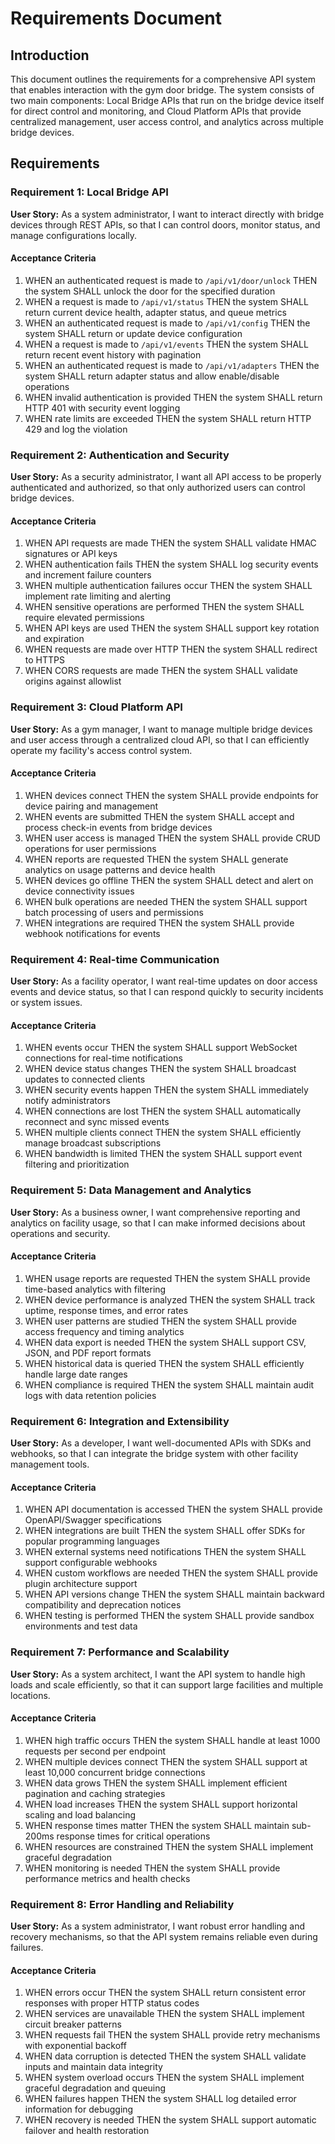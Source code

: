 # Requirements Document

## Introduction

This document outlines the requirements for a comprehensive API system that enables interaction with the gym door bridge. The system consists of two main components: Local Bridge APIs that run on the bridge device itself for direct control and monitoring, and Cloud Platform APIs that provide centralized management, user access control, and analytics across multiple bridge devices.

## Requirements

### Requirement 1: Local Bridge API

**User Story:** As a system administrator, I want to interact directly with bridge devices through REST APIs, so that I can control doors, monitor status, and manage configurations locally.

#### Acceptance Criteria

1. WHEN an authenticated request is made to `/api/v1/door/unlock` THEN the system SHALL unlock the door for the specified duration
2. WHEN a request is made to `/api/v1/status` THEN the system SHALL return current device health, adapter status, and queue metrics
3. WHEN an authenticated request is made to `/api/v1/config` THEN the system SHALL return or update device configuration
4. WHEN a request is made to `/api/v1/events` THEN the system SHALL return recent event history with pagination
5. WHEN an authenticated request is made to `/api/v1/adapters` THEN the system SHALL return adapter status and allow enable/disable operations
6. WHEN invalid authentication is provided THEN the system SHALL return HTTP 401 with security event logging
7. WHEN rate limits are exceeded THEN the system SHALL return HTTP 429 and log the violation

### Requirement 2: Authentication and Security

**User Story:** As a security administrator, I want all API access to be properly authenticated and authorized, so that only authorized users can control bridge devices.

#### Acceptance Criteria

1. WHEN API requests are made THEN the system SHALL validate HMAC signatures or API keys
2. WHEN authentication fails THEN the system SHALL log security events and increment failure counters
3. WHEN multiple authentication failures occur THEN the system SHALL implement rate limiting and alerting
4. WHEN sensitive operations are performed THEN the system SHALL require elevated permissions
5. WHEN API keys are used THEN the system SHALL support key rotation and expiration
6. WHEN requests are made over HTTP THEN the system SHALL redirect to HTTPS
7. WHEN CORS requests are made THEN the system SHALL validate origins against allowlist

### Requirement 3: Cloud Platform API

**User Story:** As a gym manager, I want to manage multiple bridge devices and user access through a centralized cloud API, so that I can efficiently operate my facility's access control system.

#### Acceptance Criteria

1. WHEN devices connect THEN the system SHALL provide endpoints for device pairing and management
2. WHEN events are submitted THEN the system SHALL accept and process check-in events from bridge devices
3. WHEN user access is managed THEN the system SHALL provide CRUD operations for user permissions
4. WHEN reports are requested THEN the system SHALL generate analytics on usage patterns and device health
5. WHEN devices go offline THEN the system SHALL detect and alert on device connectivity issues
6. WHEN bulk operations are needed THEN the system SHALL support batch processing of users and permissions
7. WHEN integrations are required THEN the system SHALL provide webhook notifications for events

### Requirement 4: Real-time Communication

**User Story:** As a facility operator, I want real-time updates on door access events and device status, so that I can respond quickly to security incidents or system issues.

#### Acceptance Criteria

1. WHEN events occur THEN the system SHALL support WebSocket connections for real-time notifications
2. WHEN device status changes THEN the system SHALL broadcast updates to connected clients
3. WHEN security events happen THEN the system SHALL immediately notify administrators
4. WHEN connections are lost THEN the system SHALL automatically reconnect and sync missed events
5. WHEN multiple clients connect THEN the system SHALL efficiently manage broadcast subscriptions
6. WHEN bandwidth is limited THEN the system SHALL support event filtering and prioritization

### Requirement 5: Data Management and Analytics

**User Story:** As a business owner, I want comprehensive reporting and analytics on facility usage, so that I can make informed decisions about operations and security.

#### Acceptance Criteria

1. WHEN usage reports are requested THEN the system SHALL provide time-based analytics with filtering
2. WHEN device performance is analyzed THEN the system SHALL track uptime, response times, and error rates
3. WHEN user patterns are studied THEN the system SHALL provide access frequency and timing analytics
4. WHEN data export is needed THEN the system SHALL support CSV, JSON, and PDF report formats
5. WHEN historical data is queried THEN the system SHALL efficiently handle large date ranges
6. WHEN compliance is required THEN the system SHALL maintain audit logs with data retention policies

### Requirement 6: Integration and Extensibility

**User Story:** As a developer, I want well-documented APIs with SDKs and webhooks, so that I can integrate the bridge system with other facility management tools.

#### Acceptance Criteria

1. WHEN API documentation is accessed THEN the system SHALL provide OpenAPI/Swagger specifications
2. WHEN integrations are built THEN the system SHALL offer SDKs for popular programming languages
3. WHEN external systems need notifications THEN the system SHALL support configurable webhooks
4. WHEN custom workflows are needed THEN the system SHALL provide plugin architecture support
5. WHEN API versions change THEN the system SHALL maintain backward compatibility and deprecation notices
6. WHEN testing is performed THEN the system SHALL provide sandbox environments and test data

### Requirement 7: Performance and Scalability

**User Story:** As a system architect, I want the API system to handle high loads and scale efficiently, so that it can support large facilities and multiple locations.

#### Acceptance Criteria

1. WHEN high traffic occurs THEN the system SHALL handle at least 1000 requests per second per endpoint
2. WHEN multiple devices connect THEN the system SHALL support at least 10,000 concurrent bridge connections
3. WHEN data grows THEN the system SHALL implement efficient pagination and caching strategies
4. WHEN load increases THEN the system SHALL support horizontal scaling and load balancing
5. WHEN response times matter THEN the system SHALL maintain sub-200ms response times for critical operations
6. WHEN resources are constrained THEN the system SHALL implement graceful degradation
7. WHEN monitoring is needed THEN the system SHALL provide performance metrics and health checks

### Requirement 8: Error Handling and Reliability

**User Story:** As a system administrator, I want robust error handling and recovery mechanisms, so that the API system remains reliable even during failures.

#### Acceptance Criteria

1. WHEN errors occur THEN the system SHALL return consistent error responses with proper HTTP status codes
2. WHEN services are unavailable THEN the system SHALL implement circuit breaker patterns
3. WHEN requests fail THEN the system SHALL provide retry mechanisms with exponential backoff
4. WHEN data corruption is detected THEN the system SHALL validate inputs and maintain data integrity
5. WHEN system overload occurs THEN the system SHALL implement graceful degradation and queuing
6. WHEN failures happen THEN the system SHALL log detailed error information for debugging
7. WHEN recovery is needed THEN the system SHALL support automatic failover and health restoration
